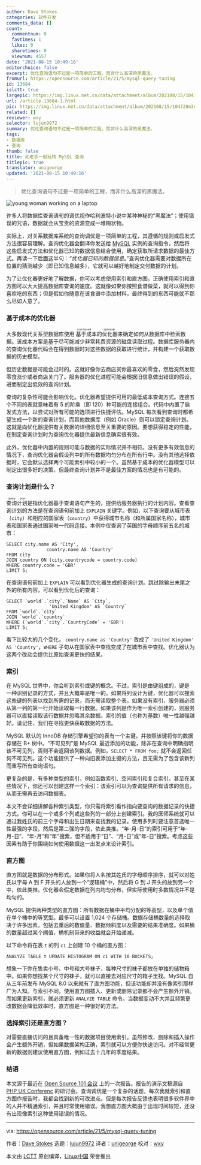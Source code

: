 ```yaml
---
author: Dave Stokes
categories: 软件开发
comments_data: []
count:
  commentnum: 0
  favtimes: 1
  likes: 0
  sharetimes: 0
  viewnum: 4557
date: '2021-08-15 10:49:16'
editorchoice: false
excerpt: 优化查询语句不过是一项简单的工程，而非什么高深的黑魔法。
fromurl: https://opensource.com/article/21/5/mysql-query-tuning
id: 13684
islctt: true
largepic: https://img.linux.net.cn/data/attachment/album/202108/15/104728m3e3wefi3bq3qn34.jpg
url: /article-13684-1.html
pic: https://img.linux.net.cn/data/attachment/album/202108/15/104728m3e3wefi3bq3qn34.jpg.thumb.jpg
related: []
reviewer: wxy
selector: lujun9972
summary: 优化查询语句不过是一项简单的工程，而非什么高深的黑魔法。
tags:
- 数据库
- 查询
thumb: false
title: 如老手一般玩转 MySQL 查询
titlepic: true
translator: unigeorge
updated: '2021-08-15 10:49:16'
---
```



> 
> 优化查询语句不过是一项简单的工程，而非什么高深的黑魔法。
> 
> 
> 


![](https://img.linux.net.cn/data/attachment/album/202108/15/104728m3e3wefi3bq3qn34.jpg "young woman working on a laptop")


许多人将数据库查询语句的调优视作哈利波特小说中某种神秘的“黑魔法”；使用错误的咒语，数据就会从宝贵的资源变成一堆糊状物。


实际上，对关系数据库系统的查询调优是一项简单的工程，其遵循的规则或启发式方法很容易理解。查询优化器会翻译你发送给 [MySQL](https://www.mysql.com/) 实例的查询指令，然后将这些启发式方法和优化器已知的数据信息结合使用，确定获取所请求数据的最佳方式。再读一下后面这半句：*“优化器已知的数据信息*。”查询优化器需要对数据所在位置的猜测越少（即已知信息越多），它就可以越好地制定交付数据的计划。


为了让优化器更好地了解数据，你可以考虑使用索引和直方图。正确使用索引和直方图可以大大提高数据库查询的速度。这就像如果你按照食谱做菜，就可以得到你喜欢吃的东西；但是假如你随意在该食谱中添加材料，最终得到的东西可能就不那么尽如人意了。


### 基于成本的优化器


大多数现代关系型数据库使用<ruby> 基于成本的优化器 <rt>  cost-based optimizer </rt></ruby>来确定如何从数据库中检索数据。该成本方案是基于尽可能减少非常耗费资源的磁盘读取过程。数据库服务器内的查询优化器代码会在得到数据时对这些数据的获取进行统计，并构建一个获取数据的历史模型。


但历史数据是可能会过时的。这就好像你去商店买你最喜欢的零食，然后突然发现零食涨价或者商店关门了。服务器的优化进程可能会根据旧信息做出错误的假设，进而制定出低效的查询计划。


查询的复杂性可能会影响优化。优化器希望提供可用的最低成本查询方式。连接五个不同的表就意味着有 5 的阶乘（即 120）种可能的连接组合。代码中内置了启发式方法，以尝试对所有可能的选项进行快捷评估。MySQL 每次看到查询时都希望生成一个新的查询计划，而其他数据库（例如 Oracle）则可以锁定查询计划。这就是向优化器提供有关数据的详细信息至关重要的原因。要想获得稳定的性能，在制定查询计划时为查询优化器提供最新信息确实很有效。


此外，优化器中内置的规则可能与数据的实际情况并不相符。没有更多有效信息的情况下，查询优化器会假设列中的所有数据均匀分布在所有行中。没有其他选择依据时，它会默认选择两个可能索引中较小的一个。虽然基于成本的优化器模型可以制定出很多好的决策，但最终查询计划并不是最佳方案的情况也是有可能的。


### 查询计划是什么？


<ruby> 查询计划 <rt>  query plan </rt></ruby>是指优化器基于查询语句产生的，提供给服务器执行的计划内容。查看查询计划的方法是在查询语句前加上 `EXPLAIN` 关键字。例如，以下查询要从城市表（`city`）和相应的国家表（`country`）中获得城市名称（和所属国家名称），城市表和国家表通过国家唯一代码连接。本例中仅查询了英国的字母顺序前五名的城市：



```
SELECT city.name AS 'City',
               country.name AS 'Country'
FROM city
JOIN country ON (city.countrycode = country.code)
WHERE country.code = 'GBR'
LIMIT 5;

```

在查询语句前加上 `EXPLAIN` 可以看到优化器生成的查询计划。跳过除输出末尾之外的所有内容，可以看到优化后的查询：



```
SELECT `world`.`city`.`Name` AS `City`,
                'United Kingdom' AS `Country`
FROM `world`.`city`
JOIN `world`.`country`
WHERE (`world`.`city`.`CountryCode` = 'GBR')
LIMIT 5;

```

看下比较大的几个变化， `country.name as 'Country'` 改成了 `'United Kingdom' AS 'Country'`，`WHERE` 子句从在国家表中查找变成了在城市表中查找。优化器认为这两个改动会提供比原始查询更快的结果。


### 索引


在 MySQL 世界中，你会听到索引或键的概念。不过，索引是由键组成的，键是一种识别记录的方式，并且大概率是唯一的。如果将列设计为键，优化器可以搜索这些键的列表以找到所需的记录，而无需读取整个表。如果没有索引，服务器必须从第一列的第一行开始读取每一行数据。如果该列是作为唯一索引创建的，则服务器可以直接读取该行数据并忽略其余数据。索引的值（也称为基数）唯一性越强越好。请记住，我们在寻找更快获取数据的方法。


MySQL 默认的 InnoDB 存储引擎希望你的表有一个主键，并按照该键将你的数据存储在 B+ 树中。“不可见列”是 MySQL 最近添加的功能，除非在查询中明确指明该不可见列，否则不会返回该列数据。例如，`SELECT * FROM foo;` 就不会返回任何不可见列。这个功能提供了一种向旧表添加主键的方法，且无需为了包含该新列而重写所有查询语句。


更复杂的是，有多种类型的索引，例如函数索引、空间索引和复合索引。甚至在某些情况下，你还可以创建这样一个索引：该索引可以为查询提供所有请求的信息，从而无需再去访问数据表。


本文不会详细讲解各种索引类型，你只需将索引看作指向要查询的数据记录的快捷方式。你可以在一个或多个列或这些列的一部分上创建索引。我的医师系统就可以通过我姓氏的前三个字母和出生日期来查找我的记录。使用多列时要注意首选唯一性最强的字段，然后是第二强的字段，依此类推。“年-月-日”的索引可用于“年-月-日”、“年-月”和“年”搜索，但不适用于“日”、“月-日”或“年-日”搜索。考虑这些因素有助于你围绕如何使用数据这一出发点来设计索引。


### 直方图


直方图就是数据的分布形式。如果你将人名按其姓氏的字母顺序排序，就可以对姓氏以字母 A 到 F 开头的人放到一个“逻辑桶”中，然后将 G 到 J 开头的放到另一个中，依此类推。优化器会假定数据在列内均匀分布，但实际使用时多数情况并不是均匀的。


MySQL 提供两种类型的直方图：所有数据在桶中平均分配的等高型，以及单个值在单个桶中的等宽型。最多可以设置 1,024 个存储桶。数据存储桶数量的选择取决于许多因素，包括去重后的数值量、数据倾斜度以及需要的结果准确度。如果桶的数量超过某个阈值，桶机制带来的收益就会开始递减。


以下命令将在表 `t` 的列 `c1` 上创建 10 个桶的直方图：



```
ANALYZE TABLE t UPDATE HISTOGRAM ON c1 WITH 10 BUCKETS;

```

想象一下你在售卖小号、中号和大号袜子，每种尺寸的袜子都放在单独的储物箱中。如果你想找某个尺寸的袜子，就可以直接去对应尺寸的箱子里找。MySQL 自从三年前发布 MySQL 8.0 以来就有了直方图功能，但该功能却并没有像索引那样广为人知。与索引不同，使用直方图插入、更新或删除记录都不会产生额外开销。而如果更新索引，就必须更新 `ANALYZE TABLE` 命令。当数据变动不大并且频繁更改数据会降低效率时，直方图是一种很好的方法。


### 选择索引还是直方图？


对需要直接访问的且具备唯一性的数据项目使用索引。虽然修改、删除和插入操作会产生额外开销，但如果数据架构正确，索引就可以方便你快速访问。对不经常更新的数据则建议使用直方图，例如过去十几年的季度结果。


### 结语


本文源于最近在 [Open Source 101 会议](https://opensource101.com/) 上的一次报告。报告的演示文稿源自 [PHP UK Conferenc](https://www.phpconference.co.uk/) 的研讨会。查询调优是一个复杂的话题，每次我就索引和直方图作报告时，我都会找到新的可改进点。但是每次报告反馈也表明很多软件界中的人并不精通索引，并且时常使用错误。我想直方图大概由于出现时间较短，还没有出现像索引这种使用错误的情况。




---


via: <https://opensource.com/article/21/5/mysql-query-tuning>


作者：[Dave Stokes](https://opensource.com/users/davidmstokes) 选题：[lujun9972](https://github.com/lujun9972) 译者：[unigeorge](https://github.com/unigeorge) 校对：[wxy](https://github.com/wxy)


本文由 [LCTT](https://github.com/LCTT/TranslateProject) 原创编译，[Linux中国](https://linux.cn/) 荣誉推出